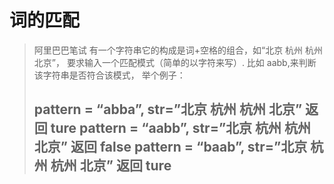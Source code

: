 # 词的匹配

> 阿里巴巴笔试 有一个字符串它的构成是词+空格的组合，如“北京 杭州 杭州 北京”， 要求输入一个匹配模式（简单的以字符来写）. 
> 比如 aabb,来判断该字符串是否符合该模式， 举个例子：
>
> pattern = “abba”, str=”北京 杭州 杭州 北京” 返回 ture 
> pattern = “aabb”, str=”北京 杭州 杭州 北京” 返回 false 
> pattern = “baab”, str=”北京 杭州 杭州 北京” 返回 ture
> --------------------- 
>

